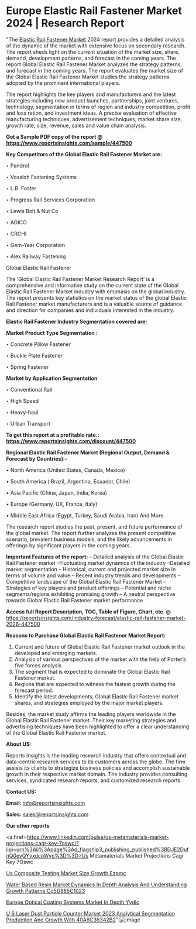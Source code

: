 # Europe Elastic Rail Fastener Market 2024 | Research Report

"The <a href=https://www.reportsinsights.com/sample/447500>Elastic Rail Fastener Market</a> 2024 report provides a detailed analysis of the dynamic of the market with extensive focus on secondary research. The report sheds light on the current situation of the market size, share, demand, development patterns, and forecast in the coming years. The report Global Elastic Rail Fastener Market analyzes the strategy patterns, and forecast in the coming years. The report evaluates the market size of the Global Elastic Rail Fastener Market studies the strategy patterns adopted by the prominent international players.

The report highlights the key players and manufacturers and the latest strategies including new product launches, partnerships, joint ventures, technology, segmentation in terms of region and industry competition, profit and loss ration, and investment ideas. A precise evaluation of effective manufacturing techniques, advertisement techniques, market share size, growth rate, size, revenue, sales and value chain analysis.

<strong>Get a Sample PDF copy of the report @ <a href=https://www.reportsinsights.com/sample/447500 style=color:#0000ff;>https://www.reportsinsights.com/sample/447500</a></strong>

<strong>Key Competitors of the Global Elastic Rail Fastener Market are:</strong>

‣ Pandrol

‣ Vossloh Fastening Systems

‣ L.B. Foster

‣ Progress Rail Services Corporation

‣ Lewis Bolt & Nut Co

‣ AGICO

‣ CRCHI

‣ Gem-Year Corporation

‣ Alex Railway Fastening

Global Elastic Rail Fastener

The ‘Global Elastic Rail Fastener Market Research Report’ is a comprehensive and informative study on the current state of the Global Elastic Rail Fastener Market industry with emphasis on the global industry. The report presents key statistics on the market status of the global Elastic Rail Fastener market manufacturers and is a valuable source of guidance and direction for companies and individuals interested in the industry.

<strong>Elastic Rail Fastener Industry Segmentation covered are:</strong>

<strong>Market Product Type Segmentation :</strong>

‣ Concrete Pillow Fastener

‣ Buckle Plate Fastener

‣ Spring Fastener

<strong>Market by Application Segmentation</strong>

‣ Conventional Rail

‣ High Speed

‣ Heavy-haul

‣ Urban Transport

<strong>To get this report at a profitable rate.: <a href=https://www.reportsinsights.com/discount/447500 style=color:#0000ff;>https://www.reportsinsights.com/discount/447500</a></strong>

<strong>Regional Elastic Rail Fastener Market (Regional Output, Demand &amp; Forecast by Countries):-</strong>

• North America (United States, Canada, Mexico)

• South America ( Brazil, Argentina, Ecuador, Chile)

• Asia Pacific (China, Japan, India, Korea)

• Europe (Germany, UK, France, Italy)

• Middle East Africa (Egypt, Turkey, Saudi Arabia, Iran) And More.

The research report studies the past, present, and future performance of the global market. The report further analyzes the present competitive scenario, prevalent business models, and the likely advancements in offerings by significant players in the coming years.

<strong>Important Features of the report:</strong>
– Detailed analysis of the Global Elastic Rail Fastener market
–Fluctuating market dynamics of the industry
–Detailed market segmentation
– Historical, current and projected market size in terms of volume and value
– Recent industry trends and developments
– Competitive landscape of the Global Elastic Rail Fastener Market
– Strategies of key players and product offerings
– Potential and niche segments/regions exhibiting promising growth
– A neutral perspective towards Global Elastic Rail Fastener market performance

<strong>Access full Report Description, TOC, Table of Figure, Chart, etc. </strong>@   <a href=https://reportsinsights.com/industry-forecast/elastic-rail-fastener-market-2026-447500 style=color:#0000ff;>https://reportsinsights.com/industry-forecast/elastic-rail-fastener-market-2026-447500</a>

<strong>Reasons to Purchase Global Elastic Rail Fastener Market Report:</strong>
1. Current and future of Global Elastic Rail Fastener market outlook in the developed and emerging markets.
2. Analysis of various perspectives of the market with the help of Porter’s five forces analysis.
3. The segment that is expected to dominate the Global Elastic Rail Fastener market.
4. Regions that are expected to witness the fastest growth during the forecast period.
5. Identify the latest developments, Global Elastic Rail Fastener market shares, and strategies employed by the major market players.

Besides, the market study affirms the leading players worldwide in the Global Elastic Rail Fastener market. Their key marketing strategies and advertising techniques have been highlighted to offer a clear understanding of the Global Elastic Rail Fastener market.

<strong><strong>About US</strong>:</strong>

Reports Insights is the leading research industry that offers contextual and data-centric research services to its customers across the globe. The firm assists its clients to strategize business policies and accomplish sustainable growth in their respective market domain. The industry provides consulting services, syndicated research reports, and customized research reports.

<strong>Contact US:</strong>

<p class=><b>Email:</b> <a href=mailto:info@reportsinsights.com>info@reportsinsights.com</a></p>
<p class=><b>Sales:</b> <a href=mailto:sales@reportsinsights.com>sales@reportsinsights.com</a></p>

<strong>Our other reports</strong>

<a href=https://www.linkedin.com/pulse/us-metamaterials-market-projections-cagr-key-7oswc/?lipi=urn%3Ali%3Apage%3Ad_flagship3_publishing_published%3BDJE2DufnQ0eyQYvxdcoWvg%3D%3D>Us Metamaterials Market Projections Cagr Key 7Oswc</a>

<a href=https://www.linkedin.com/pulse/us-composite-testing-market-size-growth-ezpmc/>Us Composite Testing Market Size Growth Ezpmc</a>

<a href=https://medium.com/@ranediksha451/water-based-resin-market-dynamics-in-depth-analysis-and-understanding-growth-patterns-cd5d885c1023>Water Based Resin Market Dynamics In Depth Analysis And Understanding Growth Patterns Cd5D885C1023</a>

<a href=https://www.linkedin.com/pulse/europe-optical-coating-systems-market-in-depth-yydlc/>Europe Optical Coating Systems Market In Depth Yydlc</a>

<a href=https://medium.com/@akitotamura255/u-s-laser-dust-particle-counter-market-2023-analytical-segmentation-production-and-growth-with-40a6c36342b2>U S Laser Dust Particle Counter Market 2023 Analytical Segmentation Production And Growth With 40A6C36342B2</a>"
![image](https://github.com/Jaayaachit/RIResearch/assets/158452289/827c0d68-6988-46c4-ac63-2ea62c0794e6)

